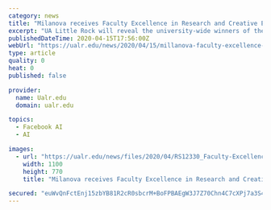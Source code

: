 ```yaml
---
category: news
title: "Milanova receives Faculty Excellence in Research and Creative Endeavors award for College of Engineering and Information Technology"
excerpt: "UA Little Rock will reveal the university-wide winners of the 2020 Faculty Excellence Awards at 2 p.m. Thursday, April 23, on the Faculty Excellence website and the UA Little Rock Facebook ... and artificial intelligence places her work at the leading edge of what is rapidly becoming one of the most important areas of research across many ..."
publishedDateTime: 2020-04-15T17:56:00Z
webUrl: "https://ualr.edu/news/2020/04/15/millanova-faculty-excellence-eit/"
type: article
quality: 0
heat: 0
published: false

provider:
  name: Ualr.edu
  domain: ualr.edu

topics:
  - Facebook AI
  - AI

images:
  - url: "https://ualr.edu/news/files/2020/04/RS12330_Faculty-Excellence-Mariofana-Milanova2-scr.jpg"
    width: 1100
    height: 770
    title: "Milanova receives Faculty Excellence in Research and Creative Endeavors award for College of Engineering and Information Technology"

secured: "euWvQnFctEnj15zbYB81R2cR0sbcrM+BoFPBAEgW3J7Z70Chn4C7cXPj7a3S4WqLo8jzic4utc+QvnaLHf9UqtqYTx7YTYEU57brMuUS9Mf+9/Jw+pnQ29X33qi82z6VrSQtwcNT4NJ5XP6CkbsVrAEHwckJKUw7+kIyJrl3DwY5RHr1k3gQmJ9foUX3CwjH1RW7vxubkhr0tRQtIL+bG/NVs5cxa4+8g3Co9BuotlvZeh18CAQLmbQD/mmTqX5pxzghzDrFQtGXkbdesX7M4KP/GlQXZ/gS6WADsFbxcj4yhVgxK7TOeJYovuRSurxQi7qybq2arHJzCcrczh/TVOJvxW+a0GpiASKJcqyZE88i6IC6qNVScuhgKljN2mG2nHJxrftnuNLf2EiNYnJ8c7dMj4Ch9ivhseaHXblvifh7bBQz4RcuuyH0bKGtn5F+yaxEe/XA/YGZjgzWXitglwEUmWXgngRKLFBsRpVuvsc=;Lr/Mj40A8kHxoYMKjPSZUw=="
---
```



